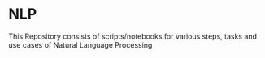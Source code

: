 # NLP
This Repository consists of scripts/notebooks for various steps, tasks and use cases of Natural Language Processing
